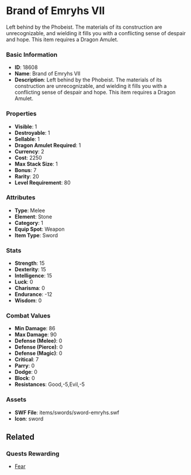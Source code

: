# Brand of Emryhs VII

Left behind by the Phobeist. The materials of its construction are unrecognizable, and wielding it fills you with a conflicting sense of despair and hope. This item requires a Dragon Amulet.

### Basic Information

- **ID**: 18608
- **Name**: Brand of Emryhs VII
- **Description**: Left behind by the Phobeist. The materials of its construction are unrecognizable, and wielding it fills you with a conflicting sense of despair and hope. This item requires a Dragon Amulet.

### Properties

- **Visible**: 1
- **Destroyable**: 1
- **Sellable**: 1
- **Dragon Amulet Required**: 1
- **Currency**: 2
- **Cost**: 2250
- **Max Stack Size**: 1
- **Bonus**: 7
- **Rarity**: 20
- **Level Requirement**: 80

### Attributes

- **Type**: Melee
- **Element**: Stone
- **Category**: 1
- **Equip Spot**: Weapon
- **Item Type**: Sword

### Stats

- **Strength**: 15
- **Dexterity**: 15
- **Intelligence**: 15
- **Luck**: 0
- **Charisma**: 0
- **Endurance**: -12
- **Wisdom**: 0

### Combat Values

- **Min Damage**: 86
- **Max Damage**: 90
- **Defense (Melee)**: 0
- **Defense (Pierce)**: 0
- **Defense (Magic)**: 0
- **Critical**: 7
- **Parry**: 0
- **Dodge**: 0
- **Block**: 0
- **Resistances**: Good,-5,Evil,-5

### Assets

- **SWF File**: items/swords/sword-emryhs.swf
- **Icon**: sword

## Related

### Quests Rewarding

- [Fear](../quests/1607-fear.md)

